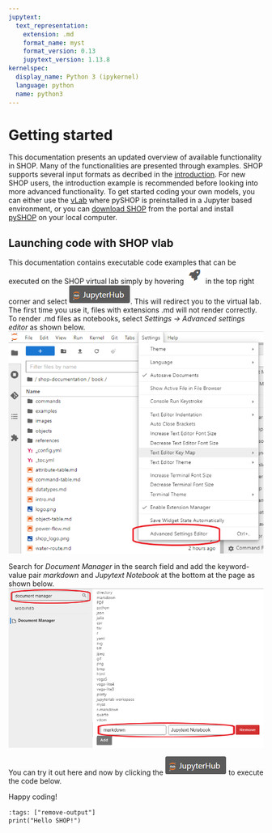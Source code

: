```yaml
---
jupytext:
  text_representation:
    extension: .md
    format_name: myst
    format_version: 0.13
    jupytext_version: 1.13.8
kernelspec:
  display_name: Python 3 (ipykernel)
  language: python
  name: python3
---
```


# Getting started

This documentation presents an updated overview of available functionality in SHOP. Many of the functionalities are presented through examples. SHOP supports several input formats as decribed in the [introduction](interaction). For new SHOP users, the introduction example is recommended before looking into more advanced functionality. To get started coding your own models, you can either use the [vLab](https://vlab.sintef.energy) where pySHOP is preinstalled in a Jupyter based environment, or you can [download SHOP](https://shop.sintef.energy/files/shop-releases/) from the portal and install [pySHOP](https://github.com/sintef-energy/pyshop) on your local computer.

## Launching code with SHOP vlab
This documentation contains executable code examples that can be executed on the SHOP virtual lab simply by hovering ![](images/rocket.png) in the top right corner and select ![](images/jupyter-hub.png). This will redirect you to the virtual lab. The first time you use it, files with extensions .md will not render correctly. To render .md files as notebooks, select *Settings -> Advanced settings editor* as shown below.
![](./images/settings_menu.png)

Search for *Document Manager* in the search field and add the keyword-value pair *markdown* and *Jupytext Notebook* at the bottom at the page as shown below.
![](./images/add_setting.png)

You can try it out here and now by clicking the ![](images/jupyter-hub.png) to execute the code below.

Happy coding!

```{code-cell} ipython3
:tags: ["remove-output"]
print("Hello SHOP!")
```


